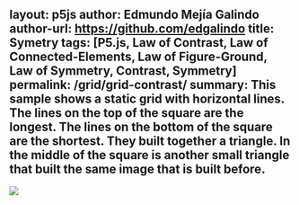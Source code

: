layout: p5js
author: Edmundo Mejía Galindo
author-url: https://github.com/edgalindo
title: Symetry
tags: [P5.js, Law of Contrast, Law of Connected-Elements, Law of Figure-Ground, Law of Symmetry, Contrast, Symmetry]
permalink: /grid/grid-contrast/
summary: This sample shows a static grid with horizontal lines. The lines on the top of the square are the longest. The lines on the bottom of the square are the shortest. They built together a triangle. In the middle of the square is another small triangle that built the same image that is built before.
---
![](./.png)

